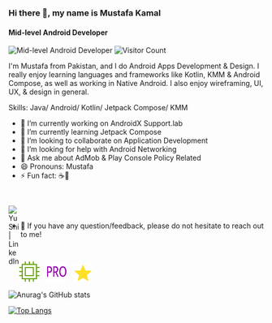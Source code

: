 ### Hi there 👋, my name is Mustafa Kamal
#### Mid-level Android Developer
![Mid-level Android Developer](https://raw.githubusercontent.com/sagar-viradiya/sagar-viradiya/master/resources/banner.png)
                                                                                ![Visitor Count](https://profile-counter.glitch.me/{YOURUSER}/count.svg)


I'm Mustafa from Pakistan, and I do Android Apps Development & Design. I really enjoy learning languages and frameworks like Kotlin, KMM & Android Compose, as well as working in Native Android. I also enjoy wireframing, UI, UX, & design in general.

Skills: Java/ Android/ Kotlin/ Jetpack Compose/ KMM

- 🔭 I’m currently working on AndroidX Support.lab 
- 🌱 I’m currently learning Jetpack Compose 
- 👯 I’m looking to collaborate on Application Development 
- 🤔 I’m looking for help with Android Networking 
- 💬 Ask me about AdMob & Play Console Policy Related  
- 😄 Pronouns: Mustafa 
- ⚡ Fun fact: ☕️🥰 

<br>

<a href="https://www.linkedin.com/in/mksadaat/"><img align="left" src="https://raw.githubusercontent.com/yushi1007/yushi1007/main/images/linkedin.svg" alt="Yu Shi | LinkedIn" width="21px"/></a>
</br>
- 💬 If you have any question/feedback, please do not hesitate to reach out to me!

<br>

<a href='https://docs.github.com/en/developers'><img src='https://raw.githubusercontent.com/acervenky/animated-github-badges/master/assets/devbadge.gif' width='40' height='40'></a> <a href='https://github.com/pricing'><img src='https://raw.githubusercontent.com/acervenky/animated-github-badges/master/assets/pro.gif' width='40' height='40'></a> <a href='https://stars.github.com/'><img src='https://raw.githubusercontent.com/acervenky/animated-github-badges/master/assets/starbadge.gif' width='35' height='35'></a> 

![Anurag's GitHub stats](https://github-readme-stats.vercel.app/api?username=mustafakamal88&show_icons=true&theme=radical)

[![Top Langs](https://github-readme-stats.vercel.app/api/top-langs/?username=mustafakamal88&langs_count=8)](https://github.com/anuraghazra/github-readme-stats)
